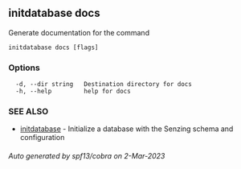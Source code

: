 ## initdatabase docs

Generate documentation for the command

```
initdatabase docs [flags]
```

### Options

```
  -d, --dir string   Destination directory for docs
  -h, --help         help for docs
```

### SEE ALSO

* [initdatabase](initdatabase.md)	 - Initialize a database with the Senzing schema and configuration

###### Auto generated by spf13/cobra on 2-Mar-2023
